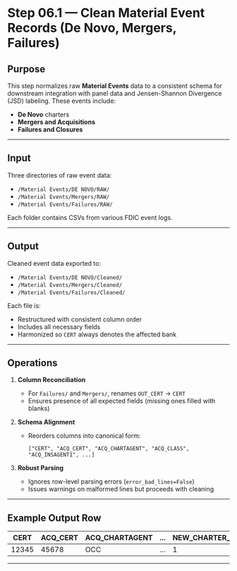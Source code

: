 # Step 06.1 — Clean Material Event Records (De Novo, Mergers, Failures)

## Purpose

This step normalizes raw **Material Events** data to a consistent schema for downstream integration with panel data and Jensen-Shannon Divergence (JSD) labeling. These events include:
- **De Novo** charters
- **Mergers and Acquisitions**
- **Failures and Closures**

---

## Input

Three directories of raw event data:
- `/Material Events/DE NOVO/RAW/`
- `/Material Events/Mergers/RAW/`
- `/Material Events/Failures/RAW/`


Each folder contains CSVs from various FDIC event logs.

---

## Output

Cleaned event data exported to:
- `/Material Events/DE NOVO/Cleaned/`
- `/Material Events/Mergers/Cleaned/`
- `/Material Events/Failures/Cleaned/`


Each file is:
- Restructured with consistent column order
- Includes all necessary fields
- Harmonized so `CERT` always denotes the affected bank

---

## Operations

1. **Column Reconciliation**
   - For `Failures/` and `Mergers/`, renames `OUT_CERT` → `CERT`
   - Ensures presence of all expected fields (missing ones filled with blanks)

2. **Schema Alignment**
   - Reorders columns into canonical form:
     ```
     ["CERT", "ACQ_CERT", "ACQ_CHARTAGENT", "ACQ_CLASS", "ACQ_INSAGENT1", ...]
     ```

3. **Robust Parsing**
   - Ignores row-level parsing errors (`error_bad_lines=False`)
   - Issues warnings on malformed lines but proceeds with cleaning

---

## Example Output Row

| CERT | ACQ_CERT | ACQ_CHARTAGENT | ... | NEW_CHARTER_FLAG | REGAGENT |
|------|----------|----------------|-----|------------------|----------|
| 12345 | 45678 | OCC | ... | 1 | FDIC |

---
